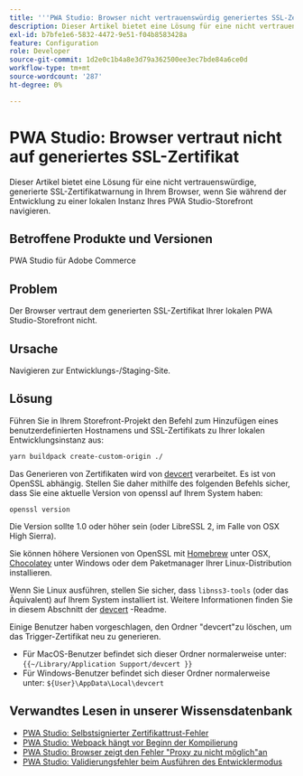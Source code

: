 ```yaml
---
title: '''PWA Studio: Browser nicht vertrauenswürdig generiertes SSL-Zertifikat'
description: Dieser Artikel bietet eine Lösung für eine nicht vertrauenswürdige, generierte SSL-Zertifikatwarnung in Ihrem Browser, wenn Sie während der Entwicklung zu einer lokalen Instanz Ihres PWA Studio-Storefront navigieren.
exl-id: b7bfe1e6-5832-4472-9e51-f04b8583428a
feature: Configuration
role: Developer
source-git-commit: 1d2e0c1b4a8e3d79a362500ee3ec7bde84a6ce0d
workflow-type: tm+mt
source-wordcount: '287'
ht-degree: 0%

---
```


# PWA Studio: Browser vertraut nicht auf generiertes SSL-Zertifikat

Dieser Artikel bietet eine Lösung für eine nicht vertrauenswürdige, generierte SSL-Zertifikatwarnung in Ihrem Browser, wenn Sie während der Entwicklung zu einer lokalen Instanz Ihres PWA Studio-Storefront navigieren.

## Betroffene Produkte und Versionen

PWA Studio für Adobe Commerce

## Problem

Der Browser vertraut dem generierten SSL-Zertifikat Ihrer lokalen PWA Studio-Storefront nicht.

## Ursache

Navigieren zur Entwicklungs-/Staging-Site.

## Lösung

Führen Sie in Ihrem Storefront-Projekt den Befehl zum Hinzufügen eines benutzerdefinierten Hostnamens und SSL-Zertifikats zu Ihrer lokalen Entwicklungsinstanz aus:

```sh
yarn buildpack create-custom-origin ./
```

Das Generieren von Zertifikaten wird von [devcert](https://github.com/davewasmer/devcert) verarbeitet. Es ist von OpenSSL abhängig. Stellen Sie daher mithilfe des folgenden Befehls sicher, dass Sie eine aktuelle Version von openssl auf Ihrem System haben:

`openssl version`

Die Version sollte 1.0 oder höher sein (oder LibreSSL 2, im Falle von OSX High Sierra).

Sie können höhere Versionen von OpenSSL mit [Homebrew](https://brew.sh/) unter OSX, [Chocolatey](https://chocolatey.org/) unter Windows oder dem Paketmanager Ihrer Linux-Distribution installieren.

Wenn Sie Linux ausführen, stellen Sie sicher, dass `libnss3-tools` (oder das Äquivalent) auf Ihrem System installiert ist. Weitere Informationen finden Sie in diesem Abschnitt der [devcert](https://github.com/davewasmer/devcert#skipcertutil) -Readme.

Einige Benutzer haben vorgeschlagen, den Ordner &quot;devcert&quot;zu löschen, um das Trigger-Zertifikat neu zu generieren.

* Für MacOS-Benutzer befindet sich dieser Ordner normalerweise unter: `{{~/Library/Application Support/devcert }}`
* Für Windows-Benutzer befindet sich dieser Ordner normalerweise unter: `${User}\AppData\Local\devcert`

## Verwandtes Lesen in unserer Wissensdatenbank

* [PWA Studio: Selbstsignierter Zertifikattrust-Fehler](https://support.magento.com/hc/en-us/articles/360038973172)
* [PWA Studio: Webpack hängt vor Beginn der Kompilierung](/help/troubleshooting/miscellaneous/pwa-studio-webpack-hangs-before-beginning-compilation.md)
* [PWA Studio: Browser zeigt den Fehler &quot;Proxy zu nicht möglich&quot;an](/help/troubleshooting/miscellaneous/pwa-studio-browser-displays-cannot-proxy-to-error.md)
* [PWA Studio: Validierungsfehler beim Ausführen des Entwicklermodus](/help/troubleshooting/miscellaneous/pwa-studio-validation-errors-when-running-developer-mode.md)
